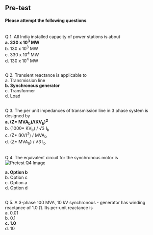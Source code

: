 ## <b> Pre-test</b>
#### Please attempt the following questions

<br>
Q 1. All India installed capacity of power stations is about <br>
<b>a. 330 x 10<sup>3</sup> MW</b><br>
b. 130 x 10<sup>3</sup> MW<br>
c. 330 x 10<sup>4</sup> MW<br>
d. 130 x 10<sup>4</sup> MW<br><br>

Q 2. Transient reactance is applicable to <br>
a. Transmission line<br>
<b>b. Synchronous generator</b><br>
c. Transformer<br>
d. Load<br><br>

Q 3. The per unit impedances of transmission line in 3 phase system is designed by <br>
<b>a. (Z* MVA<sub>b</sub>)/(KV<sub>b</sub>)<sup>2</sup></b> <br>
b. (1000* KV<sub>b</sub>) / &#8730;3 I<sub>b</sub><br>
c. (Z* (KV)<sup>2</sup>) / MVA<sub>b</sub><br>
d. (Z* MVA<sub>b</sub>) / &#8730;3 I<sub>b</sub><br><br>

Q 4. The equivalent circuit for the synchronous motor is <br>
![Pretest Q4 Image](images/Pre_Q4.png)

<b>a. Option b</b><br>
b. Option c<br>
c. Option a<br>
d. Option d<br><br>

Q 5. A 3-phase 100 MVA, 10 kV synchronous - generator has winding reactance of 1.0 Ω. Its per-unit reactance is <br>
a. 0.01<br>
b. 0.1<br>
<b>c. 1.0</b><br>
d. 10
